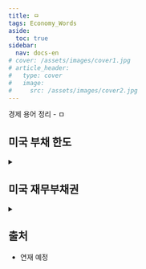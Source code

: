 ```yaml
---
title: ㅁ
tags: Economy_Words
aside:
  toc: true
sidebar:
  nav: docs-en
# cover: /assets/images/cover1.jpg
# article_header:
#   type: cover
#   image:
#     src: /assets/images/cover2.jpg
---
```


경제 용어 정리 - ㅁ

<!-- more -->

## 미국 부채 한도
<details>
<summary></summary>
<div markdown="1">
<!-- markdown 위/아래 한칸 공백 두어야 함 -->
<!-- https://inasie.github.io/it일반/마크다운-expander-control/ -->

- 미국 정부가 발행할 수 있는 부채의 최대 한도 : 정권을 잡은 쪽이 포퓰리즘으로 돈을 막 찍어낼 수 있으니(기축 통화국이니) 의회에서 한도를 둔다.
- 매년 이 한도를 넘게 돈을 쓰면 부채한도 상향 협상을 통해 한도를 늘릴 수 있다.
- 그런데 이 협상이 늦어지면 채무불이행, 즉 디폴트가 발생할 수 있다.
- 이런 일을 대비해 미국 재무부에서는 TGA(Treasury General Account)를 운영하며, 협상이 지연되는 동안 여기서 돈을 빼서 쓴다. 이 계좌의 돈을 다 쓰는 날을 X-Date, 즉 정부 지출능력상실일이라고 부른다.

</div>
</details>


## 미국 재무부채권
<details>
<summary></summary>
<div markdown="1">
<!-- markdown 위/아래 한칸 공백 두어야 함 -->
<!-- https://inasie.github.io/it일반/마크다운-expander-control/ -->

- 미 연방 정부가 재정자금을 마련하기 위해 미재무부 명의로 발행하는 채권.
- 만기에 따라 단기국채인 Treasury bill (T-bill), 중기국채인 treasury note (T-note), 그리고 장기국채인 treasury bond (T-bond)로 구분된다.
- T-Bill은 1개월, 3개월, 6개월물로 발행되는데 국채인데다 만기가 짧아 가장 안전한 투자자산으로 분류된다.
- T-note는 만기가 1년 이상 10년 이하(2,3,5,7,10년) 액면가는 1000달러에서 100만달러까지 다양하다.
- 만기가 가장 긴 T-bond는 10년 이상(30년)의 장기채로 만기가 10년에서 30년에 이른다.

</div>
</details>


## 출처
- 연재 예정
